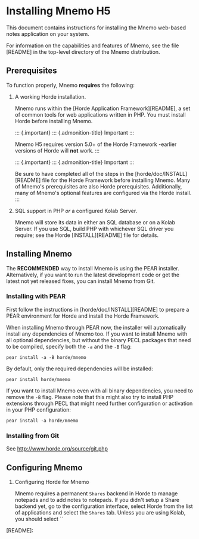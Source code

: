 Installing Mnemo H5
===================

This document contains instructions for installing the Mnemo web-based
notes application on your system.

For information on the capabilities and features of Mnemo, see the file
[README] in the top-level directory of the Mnemo distribution.

Prerequisites
-------------

To function properly, Mnemo **requires** the following:

1.  A working Horde installation.

    Mnemo runs within the [Horde Application Framework][README], a set
    of common tools for web applications written in PHP. You must
    install Horde before installing Mnemo.

    ::: {.important}
    ::: {.admonition-title}
    Important
    :::

    Mnemo H5 requires version 5.0+ of the Horde Framework -earlier
    versions of Horde will **not** work.
    :::

    ::: {.important}
    ::: {.admonition-title}
    Important
    :::

    Be sure to have completed all of the steps in the
    [horde/doc/INSTALL][README] file for the Horde Framework before
    installing Mnemo. Many of Mnemo\'s prerequisites are also Horde
    prerequisites. Additionally, many of Mnemo\'s optional features are
    configured via the Horde install.
    :::

2.  SQL support in PHP *or* a configured Kolab Server.

    Mnemo will store its data in either an SQL database or on a Kolab
    Server. If you use SQL, build PHP with whichever SQL driver you
    require; see the Horde [INSTALL][README] file for details.

Installing Mnemo
----------------

The **RECOMMENDED** way to install Mnemo is using the PEAR installer.
Alternatively, if you want to run the latest development code or get the
latest not yet released fixes, you can install Mnemo from Git.

### Installing with PEAR

First follow the instructions in [horde/doc/INSTALL][README] to prepare
a PEAR environment for Horde and install the Horde Framework.

When installing Mnemo through PEAR now, the installer will automatically
install any dependencies of Mnemo too. If you want to install Mnemo with
all optional dependencies, but without the binary PECL packages that
need to be compiled, specify both the `-a` and the `-B` flag:

    pear install -a -B horde/mnemo

By default, only the required dependencies will be installed:

    pear install horde/mnemo

If you want to install Mnemo even with all binary dependencies, you need
to remove the `-B` flag. Please note that this might also try to install
PHP extensions through PECL that might need further configuration or
activation in your PHP configuration:

    pear install -a horde/mnemo

### Installing from Git

See <http://www.horde.org/source/git.php>

Configuring Mnemo
-----------------

1.  Configuring Horde for Mnemo

    Mnemo requires a permanent `Shares` backend in Horde to manage
    notepads and to add notes to notepads. If you didn\'t setup a Share
    backend yet, go to the configuration interface, select Horde from
    the list of applications and select the `Shares` tab. Unless you are
    using Kolab, you should select \`\`

  [README]: 